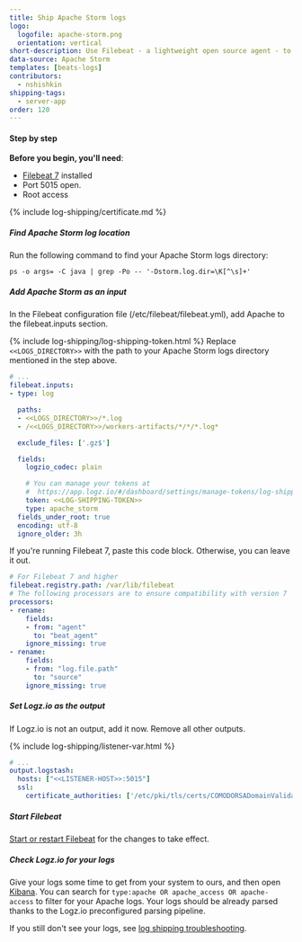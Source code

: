 ```yaml
---
title: Ship Apache Storm logs
logo:
  logofile: apache-storm.png
  orientation: vertical
short-description: Use Filebeat - a lightweight open source agent - to send Apache Storm logs to Logz.io.
data-source: Apache Storm
templates: [beats-logs]
contributors:
  - nshishkin
shipping-tags:
  - server-app
order: 120
---
```


#### Step by step

**Before you begin, you'll need**:

* [Filebeat 7](https://www.elastic.co/guide/en/beats/filebeat/current/filebeat-installation.html) installed
* Port 5015 open.
* Root access

<div class="tasklist">

{% include log-shipping/certificate.md %}

##### Find Apache Storm log location

Run the following command to find your Apache Storm logs directory:

```shell
ps -o args= -C java | grep -Po -- '-Dstorm.log.dir=\K[^\s]+'
```



##### Add Apache Storm as an input

In the Filebeat configuration file (/etc/filebeat/filebeat.yml), add Apache to the filebeat.inputs section.


{% include log-shipping/log-shipping-token.html %} Replace `<<LOGS_DIRECTORY>>` with the path to your Apache Storm logs directory mentioned in the step above. 

```yaml
# ...
filebeat.inputs:
- type: log

  paths:
  - <<LOGS_DIRECTORY>>/*.log
  - /<<LOGS_DIRECTORY>>/workers-artifacts/*/*/*.log*

  exclude_files: ['.gz$']

  fields:
    logzio_codec: plain

    # You can manage your tokens at
    #  https://app.logz.io/#/dashboard/settings/manage-tokens/log-shipping
    token: <<LOG-SHIPPING-TOKEN>>
    type: apache_storm
  fields_under_root: true
  encoding: utf-8
  ignore_older: 3h

```

If you're running Filebeat 7, paste this code block.
Otherwise, you can leave it out.

```yaml
# For Filebeat 7 and higher
filebeat.registry.path: /var/lib/filebeat
# The following processors are to ensure compatibility with version 7
processors:
- rename:
    fields:
    - from: "agent"
      to: "beat_agent"
    ignore_missing: true
- rename:
    fields:
    - from: "log.file.path"
      to: "source"
    ignore_missing: true
```


##### Set Logz.io as the output

If Logz.io is not an output, add it now.
Remove all other outputs.

{% include log-shipping/listener-var.html %} 

```yaml
# ...
output.logstash:
  hosts: ["<<LISTENER-HOST>>:5015"]
  ssl:
    certificate_authorities: ['/etc/pki/tls/certs/COMODORSADomainValidationSecureServerCA.crt']
```

##### Start Filebeat

[Start or restart Filebeat](https://www.elastic.co/guide/en/beats/filebeat/master/filebeat-starting.html) for the changes to take effect.

##### Check Logz.io for your logs

Give your logs some time to get from your system to ours, and then open [Kibana](https://app.logz.io/#/dashboard/kibana). You can search for `type:apache OR apache_access OR apache-access` to filter for your Apache logs. Your logs should be already parsed thanks to the Logz.io preconfigured parsing pipeline.

If you still don't see your logs, see [log shipping troubleshooting]({{site.baseurl}}/user-guide/log-shipping/log-shipping-troubleshooting.html).

</div>

